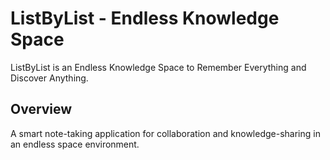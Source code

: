 # ListByList - Endless Knowledge Space

ListByList is an Endless Knowledge Space to Remember Everything and Discover Anything.

## Overview

A smart note-taking application for collaboration and knowledge-sharing in an endless space environment.
